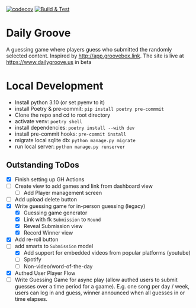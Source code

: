 [![codecov](https://codecov.io/gh/lekjos/dailygroove/branch/master/graph/badge.svg?token=FHOY70B2II)](https://codecov.io/gh/lekjos/dailygroove)
[![Build & Test](https://github.com/lekjos/dailygroove/actions/workflows/build_and_test.yml/badge.svg)](https://github.com/lekjos/dailygroove/actions/workflows/build_and_test.yml)

# Daily Groove
A guessing game where players guess who submitted the randomly selected content. Inspired by http://app.groovebox.link. The site is live at https://www.dailygroove.us in beta

# Local Development

- Install python 3.10 (or set pyenv to it)
- install Poetry & pre-commit: `pip install poetry pre-commmit`
- Clone the repo and cd to root directory
- activate venv: `poetry shell`
- install dependencies: `poetry install --with dev`
- install pre-commit hooks: `pre-commit install`
- migrate local sqlite db: `python manage.py migrate`
- run local server: `python manage.py runserver`

## Outstanding ToDos
- [x] Finish setting up GH Actions
- [ ] Create view to add games and link from dashboard view
   - [ ] Add Player management screen
- [ ] Add upload delete button
- [x] Write guessing game for in-person guessing (legacy)
   - [x] Guessing game generator
   - [x] Link with fk `Submission` to `Round`
   - [x] Reveal Submission view
   - [x] Record Winner view
- [x] Add re-roll button
- [ ] add smarts to `Submission` model
   - [x] Add support for embedded videos from popular platforms (youtube)
   - [ ] Spotify
   - [ ] Non-video/word-of-the-day
- [x] Authed User Player Flow
- [ ] Write Guessing Game for async play (allow authed users to submit guesses over a time period for a gaame). E.g. one song per day / week, users can log in and guess, winner announced when all guesses in or time elapses.
